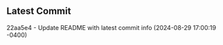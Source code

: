 
## Latest Commit
22aa5e4 - Update README with latest commit info (2024-08-29 17:00:19 -0400) <Yunxi-Zhou>
